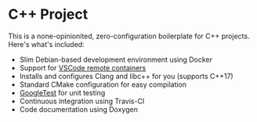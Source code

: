 # C++ Project
This is a none-opinionited, zero-configuration boilerplate for C++ projects. Here's what's included:
* Slim Debian-based development environment using Docker
* Support for [VSCode remote containers](https://code.visualstudio.com/docs/remote/containers)
* Installs and configures Clang and libc++ for you (supports C++17)
* Standard CMake configuration for easy compilation
* [GoogleTest](https://github.com/google/googletest) for unit testing
* Continuous integration using Travis-CI
* Code documentation using Doxygen
